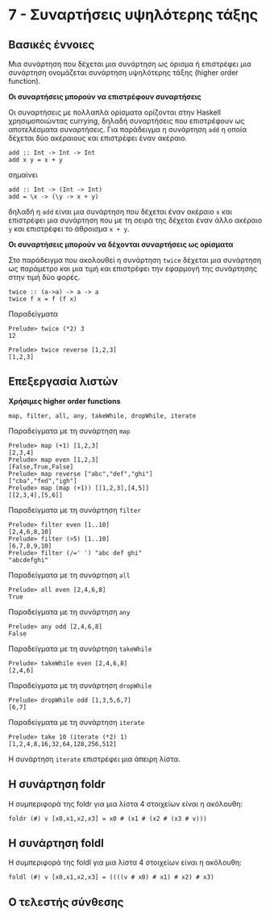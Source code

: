 # 7 - Συναρτήσεις υψηλότερης τάξης

## Βασικές έννοιες
 
 Μια συνάρτηση που δέχεται μια συνάρτηση ως όρισμα ή επιστρέφει μια συνάρτηση ονομάζεται συνάρτηση υψηλότερης τάξης (higher order function).

**Οι συναρτήσεις μπορούν να επιστρέφουν συναρτήσεις**

Οι συναρτήσεις με πολλαπλά ορίσματα ορίζονται στην Haskell χρησιμοποιώντας currying, δηλαδή συναρτήσεις που επιστρέφουν ως αποτελέσματα συναρτήσεις. Για παράδειγμα η συνάρτηση ``add`` η οποία δέχεται δύο ακέραιους και επιστρέφει έναν ακέραιο.

```
add :: Int -> Int -> Int
add x y = x + y
```

σημαίνει 

```
add :: Int -> (Int -> Int)
add = \x -> (\y -> x + y)
```

δηλαδή η ```add``` είναι μια συνάρτηση που δέχεται έναν ακέραιο ```x``` και επιστρέφει μια συνάρτηση που με τη σειρά της δέχεται έναν άλλο ακέραιο ```y``` και επιστρέφει το άθροισμα ```x + y```.

**Οι συναρτήσεις μπορούν να δέχονται συναρτήσεις ως ορίσματα**

Στο παράδειγμα που ακολουθεί η συνάρτηση ```twice``` δέχεται μια συνάρτηση ως παράμετρο και μια τιμή και επιστρέφει την εφαρμογή της συνάρτησης στην τιμή δύο φορές.

```
twice :: (a->a) -> a -> a
twice f x = f (f x)
```

Παραδείγματα

```
Prelude> twice (*2) 3
12
```

```
Prelude> twice reverse [1,2,3]
[1,2,3]
```

## Επεξεργασία λιστών

**Χρήσιμες higher order functions**

```map, filter, all, any, takeWhile, dropWhile, iterate```

Παραδείγματα με τη συνάρτηση ```map```
```
Prelude> map (+1) [1,2,3]
[2,3,4]
Prelude> map even [1,2,3]
[False,True,False]
Prelude> map reverse ["abc","def","ghi"]
["cba","fed","igh"]
Prelude> map (map (+1)) [[1,2,3],[4,5]]
[[2,3,4],[5,6]]
```

Παραδείγματα με τη συνάρτηση ```filter```
```
Prelude> filter even [1..10]
[2,4,6,8,10]
Prelude> filter (>5) [1..10]
[6,7,8,9,10]
Prelude> filter (/=' ') "abc def ghi"
"abcdefghi"
```

Παραδείγματα με τη συνάρτηση ```all```
```
Prelude> all even [2,4,6,8]
True
```

Παραδείγματα με τη συνάρτηση ```any```
```
Prelude> any odd [2,4,6,8]
False
```

Παραδείγματα με τη συνάρτηση ```takeWhile```
```
Prelude> takeWhile even [2,4,6,8]
[2,4,6]
```

Παραδείγματα με τη συνάρτηση ```dropWhile```
```
Prelude> dropWhile odd [1,3,5,6,7]
[6,7]
```

Παραδείγματα με τη συνάρτηση ```iterate```
```
Prelude> take 10 (iterate (*2) 1)
[1,2,4,8,16,32,64,128,256,512]
```

Η συνάρτηση ```iterate``` επιστρέφει μια άπειρη λίστα.


## Η συνάρτηση foldr

Η συμπεριφορά της foldr για μια λίστα 4 στοιχείων είναι η ακόλουθη:

```
foldr (#) v [x0,x1,x2,x3] = x0 # (x1 # (x2 # (x3 # v)))
```

## Η συνάρτηση foldl
Η συμπεριφορά της foldl για μια λίστα 4 στοιχείων είναι η ακόλουθη:

```
foldl (#) v [x0,x1,x2,x3] = ((((v # x0) # x1) # x2) # x3)
```

## Ο τελεστής σύνθεσης
